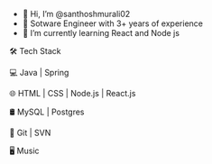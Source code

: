 - 👋 Hi, I’m @santhoshmurali02
- 👀 Sotware Engineer with 3+ years of experience
- 🌱 I’m currently learning React and Node js

🛠 Tech Stack

  💻   Java | Spring

  🌐   HTML | CSS | Node.js | React.js

  🛢   MySQL | Postgres

  🔧   Git | SVN

  🖥   Music

<!---
santhoshmurali02/santhoshmurali02 is a ✨ special ✨ repository because its `README.md` (this file) appears on your GitHub profile.
You can click the Preview link to take a look at your changes.
--->
